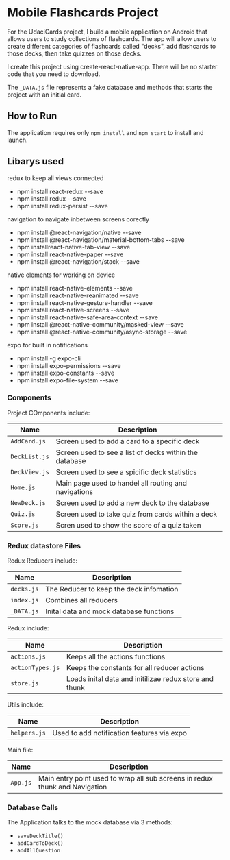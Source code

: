 # Mobile Flashcards Project

For the UdaciCards project, I build a mobile application on Android that allows users to study collections of flashcards. The app will allow users to create different categories of flashcards called "decks", add flashcards to those decks, then take quizzes on those decks.

I create this project using create-react-native-app. There will be no starter code that you need to download.

The `_DATA.js` file represents a fake database and methods that starts the project with an initial card.

## How to Run

The application requires only `npm install` and `npm start` to install and launch.

## Libarys used

redux to keep all views connected

- npm install react-redux --save
- npm install redux --save
- npm install redux-persist --save

navigation to navigate inbetween screens corectly

- npm install @react-navigation/native --save
- npm install @react-navigation/material-bottom-tabs --save
- npm installreact-native-tab-view --save
- npm install react-native-paper --save
- npm install @react-navigation/stack --save

native elements for working on device

- npm install react-native-elements --save
- npm install react-native-reanimated --save
- npm install react-native-gesture-handler --save
- npm install react-native-screens --save
- npm install react-native-safe-area-context --save
- npm install @react-native-community/masked-view --save
- npm install @react-native-community/async-storage --save

expo for built in notifications

- npm install -g expo-cli
- npm install expo-permissions --save
- npm install expo-constants --save
- npm install expo-file-system --save

### Components

Project COmponents include:

| Name          | Description                                            |
| ------------- | ------------------------------------------------------ |
| `AddCard.js`  | Screen used to add a card to a specific deck           |
| `DeckList.js` | Screen used to see a list of decks within the database |
| `DeckView.js` | Screen used to see a spicific deck statistics          |
| `Home.js`     | Main page used to handel all routing and navigations   |
| `NewDeck.js`  | Screen used to add a new deck to the database          |
| `Quiz.js`     | Screen used to take quiz from cards within a deck      |
| `Score.js`    | Scren used to show the score of a quiz taken           |

### Redux datastore Files

Redux Reducers include:

| Name       | Description                             |
| ---------- | --------------------------------------- |
| `decks.js` | The Reducer to keep the deck infomation |
| `index.js` | Combines all reducers                   |
| `_DATA.js` | Inital data and mock database functions |

Redux include:

| Name             | Description                                            |
| ---------------- | ------------------------------------------------------ |
| `actions.js`     | Keeps all the actions functions                        |
| `actionTypes.js` | Keeps the constants for all reducer actions            |
| `store.js`       | Loads inital data and initilizae redux store and thunk |

Utils include:

| Name         | Description                                |
| ------------ | ------------------------------------------ |
| `helpers.js` | Used to add notification features via expo |

Main file:

| Name     | Description                                                                 |
| -------- | --------------------------------------------------------------------------- |
| `App.js` | Main entry point used to wrap all sub screens in redux thunk and Navigation |

### Database Calls

The Application talks to the mock database via 3 methods:

- `saveDeckTitle()`
- `addCardToDeck()`
- `addAllQuestion`
